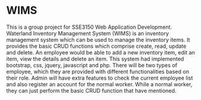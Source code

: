 # WIMS
This is a group project for SSE3150 Web Application Development. Waterland Inventory Management System (WIMS) is an inventory management system which can be used to manage the inventory items. It provides the basic CRUD functions which comprise create, read, update and delete. An employee would be able to add a new inventory item, edit an item, view the details and delete an item.
This system had implemented bootstrap, css, jquery, javascript and php. There will be two types of employee, which they are provided with different functionalities based on their role. Admin will have extra features to check the current employee list and also register an account for the normal worker. While a normal worker, they can just perform the basic CRUD function that have mentioned.
